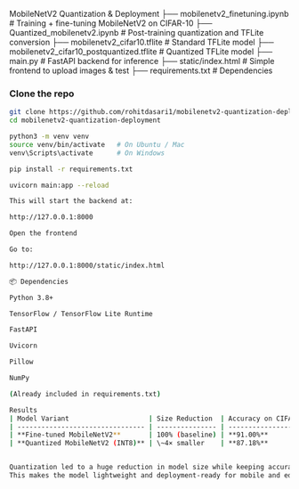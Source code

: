 MobileNetV2 Quantization & Deployment
├── mobilenetv2_finetuning.ipynb # Training + fine-tuning MobileNetV2 on CIFAR-10
├── Quantized_mobilenetv2.ipynb # Post-training quantization and TFLite conversion
├── mobilenetv2_cifar10.tflite # Standard TFLite model
├── mobilenetv2_cifar10_postquantized.tflite # Quantized TFLite model
├── main.py # FastAPI backend for inference
├── static/index.html # Simple frontend to upload images & test
├── requirements.txt # Dependencies

###  Clone the repo
```bash
git clone https://github.com/rohitdasari1/mobilenetv2-quantization-deployment.git
cd mobilenetv2-quantization-deployment

python3 -m venv venv
source venv/bin/activate   # On Ubuntu / Mac
venv\Scripts\activate      # On Windows

pip install -r requirements.txt

uvicorn main:app --reload

This will start the backend at:

http://127.0.0.1:8000

Open the frontend

Go to:

http://127.0.0.1:8000/static/index.html

📦 Dependencies

Python 3.8+

TensorFlow / TensorFlow Lite Runtime

FastAPI

Uvicorn

Pillow

NumPy

(Already included in requirements.txt)

Results
| Model Variant                    | Size Reduction  | Accuracy on CIFAR-10 |
| -------------------------------- | --------------- | -------------------- |
| **Fine-tuned MobileNetV2**       | 100% (baseline) | **91.00%**           |
| **Quantized MobileNetV2 (INT8)** | \~4× smaller    | **87.18%**           |


Quantization led to a huge reduction in model size while keeping accuracy drop minimal (-3.82%).
This makes the model lightweight and deployment-ready for mobile and edge devices.
